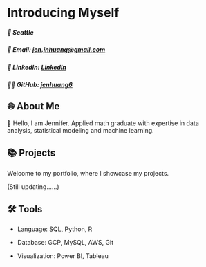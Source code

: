 # Introducing Myself

##### 📍 Seattle
##### 📧 Email: [jen.jnhuang@gmail.com](jen.jnhuang@gmail.com)
##### 🔗 LinkedIn: [LinkedIn](https://linkedin.com/in/jennifer-huang-63a000259)
##### 👨‍💻 GitHub: [jenhuang6](https://github.com/jenhuang6)

## 🌐 About Me

👋 Hello, I am Jennifer. Applied math graduate with expertise in data analysis, statistical modeling and machine learning.

## 📚 Projects

Welcome to my portfolio, where I showcase my projects.

(Still updating......)

## 🛠️ Tools
* Language: SQL, Python, R

* Database: GCP, MySQL, AWS, Git

* Visualization: Power BI, Tableau
